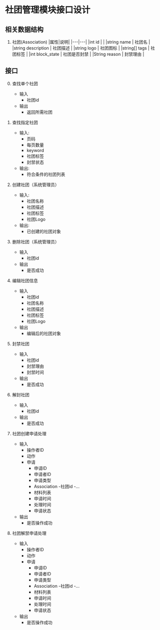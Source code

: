 # 社团管理模块接口设计

## 相关数据结构

1. 社团(Association)
   |属性|说明|
   |---|---|
   |int id | |
   |string name | 社团名 |
   |string description | 社团描述 |
   |string logo | 社团图标 |
   |string[] tags | 社团标签 |
   |int block_state | 社团是否封禁 |
   |String reason | 封禁理由 |

## 接口
0. 查找单个社团
   - 输入
      - 社团id
   - 输出
      - 返回所需社团

1. 查找指定社团
   - 输入:
      - 页码
      - 每页数量
      - keyword
      - 社团标签
      - 封禁状态
   - 输出:
      - 符合条件的社团列表

2. 创建社团（系统管理员）
   - 输入:
      - 社团名称
      - 社团描述
      - 社团标签
      - 社团Logo
   - 输出:
      - 已创建的社团对象
3. 删除社团（系统管理员）
   - 输入
      - 社团id
   - 输出
      - 是否成功

4. 编辑社团信息
   - 输入
      - 社团id
      - 社团名称
      - 社团描述
      - 社团标签
      - 社团Logo
   - 输出
      - 编辑后的社团对象

5. 封禁社团
   - 输入
      - 社团id
      - 封禁理由
      - 封禁时间
   - 输出
      - 是否成功

6. 解封社团
   - 输入
      - 社团id
   - 输出
      - 是否成功
7. 社团创建申请处理
   - 输入
      - 操作者ID
      - 动作
      - 申请
         - 申请ID
         - 申请者ID
         - 申请类型
         - Association
            -社团id
            -...
         - 材料列表
         - 申请时间
         - 处理时间
         - 申请状态
   - 输出
      - 是否操作成功

8. 社团解禁申请处理
   - 输入
      - 操作者ID
      - 动作
      - 申请
         - 申请ID
         - 申请者ID
         - 申请类型
         - Association
            -社团id
            -...
         - 材料列表
         - 申请时间
         - 处理时间
         - 申请状态
   - 输出
      - 是否操作成功
